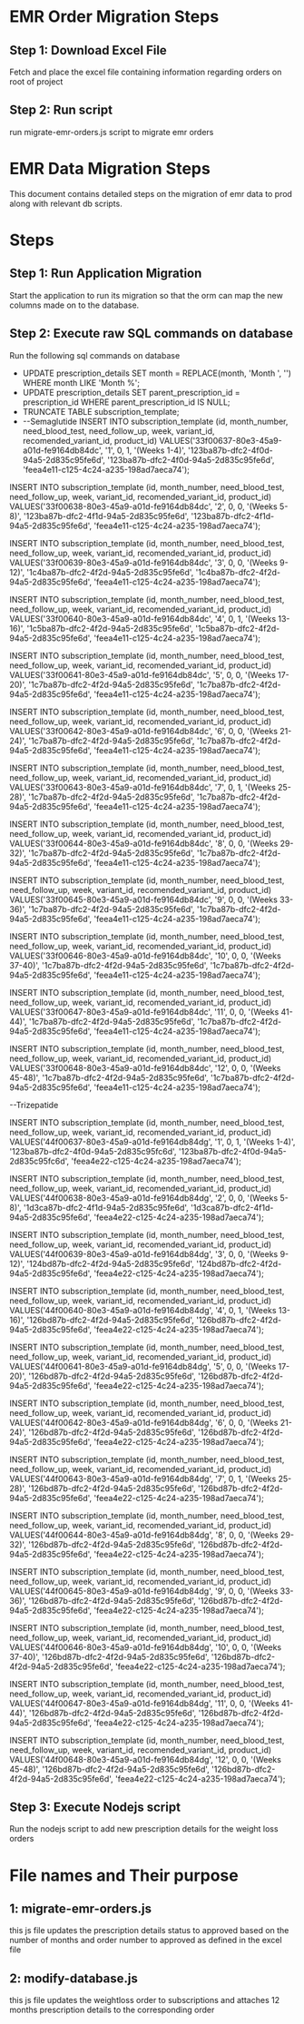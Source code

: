 # EMR Order Migration Steps

## Step 1: Download Excel File

Fetch and place the excel file containing information regarding orders on root of project

## Step 2: Run script

run migrate-emr-orders.js script to migrate emr orders


# EMR Data Migration Steps
This document contains detailed steps on the migration of emr data to prod along with relevant db scripts.

# Steps

## Step 1: Run Application Migration

Start the application to run its migration so that the orm can map the new columns made on to the database.

## Step 2: Execute raw SQL commands on database

Run the following sql commands on database

- UPDATE prescription_details SET  month  =  REPLACE(month, 'Month ', '') WHERE  month  LIKE  'Month %';
- UPDATE prescription_details SET parent_prescription_id = prescription_id WHERE parent_prescription_id IS  NULL;
- TRUNCATE  TABLE subscription_template;
- --Semaglutide
INSERT INTO subscription_template 
(id, month_number, need_blood_test, need_follow_up, week, variant_id, recomended_variant_id, product_id)
VALUES('33f00637-80e3-45a9-a01d-fe9164db84dc', '1', 0, 1, '(Weeks 1-4)', '123ba87b-dfc2-4f0d-94a5-2d835c95fe6d', '123ba87b-dfc2-4f0d-94a5-2d835c95fe6d', 'feea4e11-c125-4c24-a235-198ad7aeca74');

INSERT INTO subscription_template
(id, month_number, need_blood_test, need_follow_up, week, variant_id, recomended_variant_id, product_id)
VALUES('33f00638-80e3-45a9-a01d-fe9164db84dc', '2', 0, 0, '(Weeks 5-8)', '123ba87b-dfc2-4f1d-94a5-2d835c95fe6d', '123ba87b-dfc2-4f1d-94a5-2d835c95fe6d', 'feea4e11-c125-4c24-a235-198ad7aeca74');

INSERT INTO subscription_template
(id, month_number, need_blood_test, need_follow_up, week, variant_id, recomended_variant_id, product_id)
VALUES('33f00639-80e3-45a9-a01d-fe9164db84dc', '3', 0, 0, '(Weeks 9-12)', '1c4ba87b-dfc2-4f2d-94a5-2d835c95fe6d', '1c4ba87b-dfc2-4f2d-94a5-2d835c95fe6d', 'feea4e11-c125-4c24-a235-198ad7aeca74');

INSERT INTO subscription_template
(id, month_number, need_blood_test, need_follow_up, week, variant_id, recomended_variant_id, product_id)
VALUES('33f00640-80e3-45a9-a01d-fe9164db84dc', '4', 0, 1, '(Weeks 13-16)', '1c5ba87b-dfc2-4f2d-94a5-2d835c95fe6d', '1c5ba87b-dfc2-4f2d-94a5-2d835c95fe6d', 'feea4e11-c125-4c24-a235-198ad7aeca74');

INSERT INTO subscription_template
(id, month_number, need_blood_test, need_follow_up, week, variant_id, recomended_variant_id, product_id)
VALUES('33f00641-80e3-45a9-a01d-fe9164db84dc', '5', 0, 0, '(Weeks 17-20)', '1c7ba87b-dfc2-4f2d-94a5-2d835c95fe6d', '1c7ba87b-dfc2-4f2d-94a5-2d835c95fe6d', 'feea4e11-c125-4c24-a235-198ad7aeca74');

INSERT INTO subscription_template
(id, month_number, need_blood_test, need_follow_up, week, variant_id, recomended_variant_id, product_id)
VALUES('33f00642-80e3-45a9-a01d-fe9164db84dc', '6', 0, 0, '(Weeks 21-24)', '1c7ba87b-dfc2-4f2d-94a5-2d835c95fe6d', '1c7ba87b-dfc2-4f2d-94a5-2d835c95fe6d', 'feea4e11-c125-4c24-a235-198ad7aeca74');

INSERT INTO subscription_template
(id, month_number, need_blood_test, need_follow_up, week, variant_id, recomended_variant_id, product_id)
VALUES('33f00643-80e3-45a9-a01d-fe9164db84dc', '7', 0, 1, '(Weeks 25-28)', '1c7ba87b-dfc2-4f2d-94a5-2d835c95fe6d', '1c7ba87b-dfc2-4f2d-94a5-2d835c95fe6d', 'feea4e11-c125-4c24-a235-198ad7aeca74');

INSERT INTO subscription_template
(id, month_number, need_blood_test, need_follow_up, week, variant_id, recomended_variant_id, product_id)
VALUES('33f00644-80e3-45a9-a01d-fe9164db84dc', '8', 0, 0, '(Weeks 29-32)', '1c7ba87b-dfc2-4f2d-94a5-2d835c95fe6d', '1c7ba87b-dfc2-4f2d-94a5-2d835c95fe6d', 'feea4e11-c125-4c24-a235-198ad7aeca74');

INSERT INTO subscription_template
(id, month_number, need_blood_test, need_follow_up, week, variant_id, recomended_variant_id, product_id)
VALUES('33f00645-80e3-45a9-a01d-fe9164db84dc', '9', 0, 0, '(Weeks 33-36)', '1c7ba87b-dfc2-4f2d-94a5-2d835c95fe6d', '1c7ba87b-dfc2-4f2d-94a5-2d835c95fe6d', 'feea4e11-c125-4c24-a235-198ad7aeca74');

INSERT INTO subscription_template
(id, month_number, need_blood_test, need_follow_up, week, variant_id, recomended_variant_id, product_id)
VALUES('33f00646-80e3-45a9-a01d-fe9164db84dc', '10', 0, 0, '(Weeks 37-40)', '1c7ba87b-dfc2-4f2d-94a5-2d835c95fe6d', '1c7ba87b-dfc2-4f2d-94a5-2d835c95fe6d', 'feea4e11-c125-4c24-a235-198ad7aeca74');

INSERT INTO subscription_template
(id, month_number, need_blood_test, need_follow_up, week, variant_id, recomended_variant_id, product_id)
VALUES('33f00647-80e3-45a9-a01d-fe9164db84dc', '11', 0, 0, '(Weeks 41-44)', '1c7ba87b-dfc2-4f2d-94a5-2d835c95fe6d', '1c7ba87b-dfc2-4f2d-94a5-2d835c95fe6d', 'feea4e11-c125-4c24-a235-198ad7aeca74');

INSERT INTO subscription_template
(id, month_number, need_blood_test, need_follow_up, week, variant_id, recomended_variant_id, product_id)
VALUES('33f00648-80e3-45a9-a01d-fe9164db84dc', '12', 0, 0, '(Weeks 45-48)', '1c7ba87b-dfc2-4f2d-94a5-2d835c95fe6d', '1c7ba87b-dfc2-4f2d-94a5-2d835c95fe6d', 'feea4e11-c125-4c24-a235-198ad7aeca74');

--Trizepatide

INSERT INTO subscription_template
(id, month_number, need_blood_test, need_follow_up, week, variant_id, recomended_variant_id, product_id)
VALUES('44f00637-80e3-45a9-a01d-fe9164db84dg', '1', 0, 1, '(Weeks 1-4)', '123ba87b-dfc2-4f0d-94a5-2d835c95fc6d', '123ba87b-dfc2-4f0d-94a5-2d835c95fc6d', 'feea4e22-c125-4c24-a235-198ad7aeca74');

INSERT INTO subscription_template
(id, month_number, need_blood_test, need_follow_up, week, variant_id, recomended_variant_id, product_id)
VALUES('44f00638-80e3-45a9-a01d-fe9164db84dg', '2', 0, 0, '(Weeks 5-8)', '1d3ca87b-dfc2-4f1d-94a5-2d835c95fe6d', '1d3ca87b-dfc2-4f1d-94a5-2d835c95fe6d', 'feea4e22-c125-4c24-a235-198ad7aeca74');

INSERT INTO subscription_template
(id, month_number, need_blood_test, need_follow_up, week, variant_id, recomended_variant_id, product_id)
VALUES('44f00639-80e3-45a9-a01d-fe9164db84dg', '3', 0, 0, '(Weeks 9-12)', '124bd87b-dfc2-4f2d-94a5-2d835c95fe6d', '124bd87b-dfc2-4f2d-94a5-2d835c95fe6d', 'feea4e22-c125-4c24-a235-198ad7aeca74');

INSERT INTO subscription_template
(id, month_number, need_blood_test, need_follow_up, week, variant_id, recomended_variant_id, product_id)
VALUES('44f00640-80e3-45a9-a01d-fe9164db84dg', '4', 0, 1, '(Weeks 13-16)', '126bd87b-dfc2-4f2d-94a5-2d835c95fe6d', '126bd87b-dfc2-4f2d-94a5-2d835c95fe6d', 'feea4e22-c125-4c24-a235-198ad7aeca74');

INSERT INTO subscription_template
(id, month_number, need_blood_test, need_follow_up, week, variant_id, recomended_variant_id, product_id)
VALUES('44f00641-80e3-45a9-a01d-fe9164db84dg', '5', 0, 0, '(Weeks 17-20)', '126bd87b-dfc2-4f2d-94a5-2d835c95fe6d', '126bd87b-dfc2-4f2d-94a5-2d835c95fe6d', 'feea4e22-c125-4c24-a235-198ad7aeca74');

INSERT INTO subscription_template
(id, month_number, need_blood_test, need_follow_up, week, variant_id, recomended_variant_id, product_id)
VALUES('44f00642-80e3-45a9-a01d-fe9164db84dg', '6', 0, 0, '(Weeks 21-24)', '126bd87b-dfc2-4f2d-94a5-2d835c95fe6d', '126bd87b-dfc2-4f2d-94a5-2d835c95fe6d', 'feea4e22-c125-4c24-a235-198ad7aeca74');

INSERT INTO subscription_template
(id, month_number, need_blood_test, need_follow_up, week, variant_id, recomended_variant_id, product_id)
VALUES('44f00643-80e3-45a9-a01d-fe9164db84dg', '7', 0, 1, '(Weeks 25-28)', '126bd87b-dfc2-4f2d-94a5-2d835c95fe6d', '126bd87b-dfc2-4f2d-94a5-2d835c95fe6d', 'feea4e22-c125-4c24-a235-198ad7aeca74');

INSERT INTO subscription_template
(id, month_number, need_blood_test, need_follow_up, week, variant_id, recomended_variant_id, product_id)
VALUES('44f00644-80e3-45a9-a01d-fe9164db84dg', '8', 0, 0, '(Weeks 29-32)', '126bd87b-dfc2-4f2d-94a5-2d835c95fe6d', '126bd87b-dfc2-4f2d-94a5-2d835c95fe6d', 'feea4e22-c125-4c24-a235-198ad7aeca74');

INSERT INTO subscription_template
(id, month_number, need_blood_test, need_follow_up, week, variant_id, recomended_variant_id, product_id)
VALUES('44f00645-80e3-45a9-a01d-fe9164db84dg', '9', 0, 0, '(Weeks 33-36)', '126bd87b-dfc2-4f2d-94a5-2d835c95fe6d', '126bd87b-dfc2-4f2d-94a5-2d835c95fe6d', 'feea4e22-c125-4c24-a235-198ad7aeca74');

INSERT INTO subscription_template
(id, month_number, need_blood_test, need_follow_up, week, variant_id, recomended_variant_id, product_id)
VALUES('44f00646-80e3-45a9-a01d-fe9164db84dg', '10', 0, 0, '(Weeks 37-40)', '126bd87b-dfc2-4f2d-94a5-2d835c95fe6d', '126bd87b-dfc2-4f2d-94a5-2d835c95fe6d', 'feea4e22-c125-4c24-a235-198ad7aeca74');

INSERT INTO subscription_template
(id, month_number, need_blood_test, need_follow_up, week, variant_id, recomended_variant_id, product_id)
VALUES('44f00647-80e3-45a9-a01d-fe9164db84dg', '11', 0, 0, '(Weeks 41-44)', '126bd87b-dfc2-4f2d-94a5-2d835c95fe6d', '126bd87b-dfc2-4f2d-94a5-2d835c95fe6d', 'feea4e22-c125-4c24-a235-198ad7aeca74');

INSERT INTO subscription_template
(id, month_number, need_blood_test, need_follow_up, week, variant_id, recomended_variant_id, product_id)
VALUES('44f00648-80e3-45a9-a01d-fe9164db84dg', '12', 0, 0, '(Weeks 45-48)', '126bd87b-dfc2-4f2d-94a5-2d835c95fe6d', '126bd87b-dfc2-4f2d-94a5-2d835c95fe6d', 'feea4e22-c125-4c24-a235-198ad7aeca74');

## Step 3: Execute Nodejs script

Run the nodejs script to add new prescription details for the weight loss orders

# File names and Their purpose

## 1: migrate-emr-orders.js

this js file updates the prescription details status to approved based on the number of months and order number to approved as defined in the excel file 

## 2: modify-database.js

this js file updates the weightloss order to subscriptions and attaches 12 months prescription details to the corresponding order